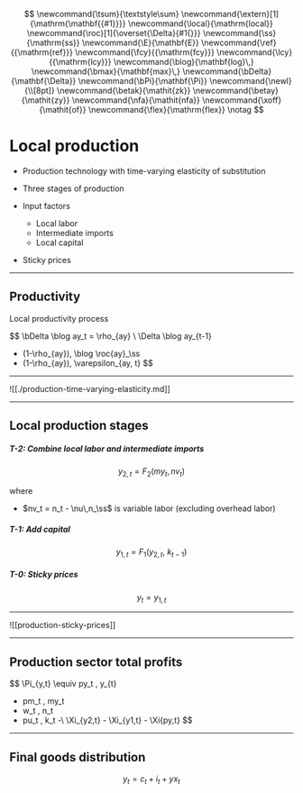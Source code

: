 
$$
\newcommand{\tsum}{\textstyle\sum}
\newcommand{\extern}[1]{\mathrm{\mathbf{{#1}}}}
\newcommand{\local}{\mathrm{local}}
\newcommand{\roc}[1]{\overset{\Delta}{#1{}}}
\newcommand{\ss}{\mathrm{ss}}
\newcommand{\E}{\mathbf{E}}
\newcommand{\ref}{{\mathrm{ref}}}
\newcommand{\fcy}{{\mathrm{fcy}}}
\newcommand{\lcy}{{\mathrm{lcy}}}
\newcommand{\blog}{\mathbf{log}\,}
\newcommand{\bmax}{\mathbf{max}\,}
\newcommand{\bDelta}{\mathbf{\Delta}}
\newcommand{\bPi}{\mathbf{\Pi}}
\newcommand{\newl}{\\[8pt]}
\newcommand{\betak}{\mathit{zk}}
\newcommand{\betay}{\mathit{zy}}
\newcommand{\nfa}{\mathit{nfa}}
\newcommand{\xoff}{\mathit{of}}
\newcommand{\flex}{\mathrm{flex}}
\notag
$$

# Local production

* Production technology with time-varying elasticity of substitution

* Three stages of production
  
* Input factors
    * Local labor
    * Intermediate imports
    * Local capital

* Sticky prices


---

## Productivity

Local productivity process

$$
\bDelta \blog ay_t =
\rho_{ay} \ \Delta \blog ay_{t-1} 
+ (1-\rho_{ay})\, \blog \roc{ay}_\ss
+ (1-\rho_{ay})\, \varepsilon_{ay, t}
$$

---

![[./production-time-varying-elasticity.md]]

---

## Local production stages

##### T-2: Combine local labor and intermediate imports

$$
y_{2,t} = F_2\bigl( my_t, nv_t \bigr)
$$

where

* $nv_t = n_t - \nu\,n_\ss$ is variable labor (excluding overhead labor)


##### T-1: Add capital

$$
y_{1,t} = F_1\bigl( y_{2,t},\ k_{t-1} \bigr)
$$

##### T-0: Sticky prices

$$
y_{t} = y_{1,t}
$$

---

![[production-sticky-prices]]

---

## Production sector total profits

$$
\Pi_{y,t}
\equiv py_t \, y_{t}
- pm_t \, my_t 
- w_t \, n_t
- pu_t \, k_t 
-\ \Xi_{y2,t} - \Xi_{y1,t} - \Xi{py,t}
$$

---

## Final goods distribution

$$
y_t = c_t + i_t + yx_t 
$$


